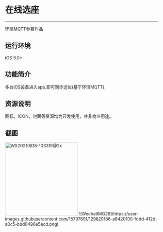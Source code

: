 # 在线选座

*******************
环信MQTT参赛作品

## 运行环境
iOS 9.0+

## 功能简介
多台iOS设备进入app,即可同步选位(基于环信MQTT).

## 资源说明
图标，ICON，封面等资源均为开发使用，并非商业用途。

## 截图
<img width="240" alt="WX20210818-103319@2x" src="https://user-images.githubusercontent.com/15797691/129829180-13905167-2a20-4564-b324-f52b2ddc6363.png">
![WechatIMG28](https://user-images.githubusercontent.com/15797691/129829186-a8420100-fddd-412d-a0c5-bbd0496e5ecd.png)

